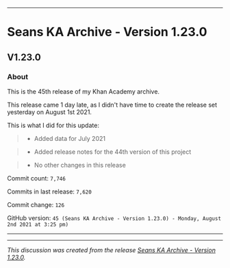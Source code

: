 
***

# Seans KA Archive - Version 1.23.0

## V1.23.0

### About

This is the 45th release of my Khan Academy archive. <!-- This is a follow-up to the first August 2021 monthly release. !-->

This release came 1 day late, as I didn't have time to create the release set yesterday on August 1st 2021.

This is what I did for this update:

<!-- 
> * Deleted all `IGNORE.md` files for June 2021 (deleted `90` `IGNORE.md` files)

> * Added release notes for the 43rd version of this project.
!-->

> * Added data for July 2021

> * Added release notes for the 44th version of this project

> * No other changes in this release

Commit count: `7,746`

Commits in last release: `7,620`

Commit change: `126`

GitHub version: `45 (Seans KA Archive - Version 1.23.0) - Monday, August 2nd 2021 at 3:25 pm)`

***


<hr /><em>This discussion was created from the release <a href='https://github.com/seanpm2001/KhanAcademyData_u-Seanwallawallaofficial/releases/tag/V1.23.0'>Seans KA Archive - Version 1.23.0</a>.</em>
